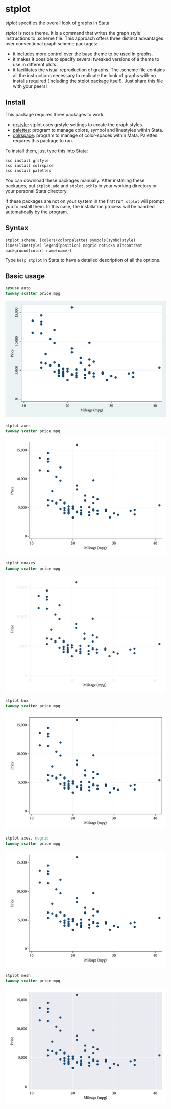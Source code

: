 # stplot
*stplot* specifies the overall look of graphs in Stata.

*stplot* is not a theme. It is a command that writes the graph style instructions to .scheme file. This approach offers three distinct advantages
over conventional graph scheme packages:

- it includes more control over the base theme to be used in graphs.
- it makes it possible to specify several tweaked versions of a theme to use in different plots.
- it facilitates the visual reproduction of graphs. The .scheme file contains all the instructions necessary to replicate the look of graphs with no
installs required (including the stplot package itself). Just share this file with your peers!

## Install

This package requires three packages to work: 

- [grstyle](http://repec.sowi.unibe.ch/stata/grstyle/index.html): stplot uses grstyle settings to create the graph styles.
- [palettes](http://repec.sowi.unibe.ch/stata/palettes/index.html): program to manage colors, symbol and linestyles within Stata.
- [colrspace](https://github.com/benjann/colrspace): program to manage of color-spaces within Mata. Palettes requires this package to run.

To install them, just type this into Stata:

```
ssc install grstyle
ssc install colrspace
ssc install palettes
```

You can download these packages manually. After installing these packages, put `stplot.ado` and `stplot.sthlp` in your working directory or your personal Stata directory.

If these packages are not on your system in the first run, `stplot` will prompt you to install them. In this case, the installation process will be handled automatically by the program.

## Syntax

```
stplot scheme, [colors(colorpalette) symbols(symbolstyle) lines(linestyle) legend(position) nogrid noticks altcontrast background(color) name(name)]
```

Type `help stplot` in Stata to have a detailed description of all the options.

## Basic usage

``` stata
sysuse auto 
twoway scatter price mpg
```

![s2color](https://raw.githubusercontent.com/daniel-alves-fernandes/stplot/main/examples/s2color.png)

``` stata
stplot axes
twoway scatter price mpg
```

![axes](https://raw.githubusercontent.com/daniel-alves-fernandes/stplot/main/examples/axes.png)

``` stata
stplot noaxes
twoway scatter price mpg
```

![noaxes](https://raw.githubusercontent.com/daniel-alves-fernandes/stplot/main/examples/noaxes.png)

``` stata
stplot box
twoway scatter price mpg
```

![box](https://raw.githubusercontent.com/daniel-alves-fernandes/stplot/main/examples/box.png)

``` stata
stplot axes, nogrid
twoway scatter price mpg
```

![nogrid](https://raw.githubusercontent.com/daniel-alves-fernandes/stplot/main/examples/nogrid.png)

```stata
stplot mesh
twoway scatter price mpg
```

![nogrid](https://raw.githubusercontent.com/daniel-alves-fernandes/stplot/main/examples/mesh.png)
